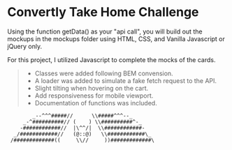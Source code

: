 # Convertly Take Home Challenge

Using the function getData() as your "api call", you will build out the mockups in the mockups folder using HTML, CSS, and Vanilla Javascript or jQuery only.

For this project, I utilized Javascript to complete the mocks of the cards.
>- Classes were added following BEM convension.
>- A loader was added to simulate a fake fetch request to the API.
>- Slight tilting when hovering on the cart.
>- Add responsiveness for mobile viewport.
>- Documentation of functions was included.


            _--^^^#####//      \\#####^^^--_
         _-^##########// (    ) \\##########^-_
        -############//  |\^^/|  \\############-
      _/############//   (@::@)   \\############\_
     /#############((     \\//     ))#############\